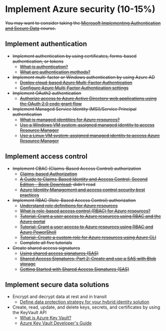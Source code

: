 # Implement Azure security (10-15%)

~~You may want to consider taking the [Microsoft Implementing Authentication and Secure Data](https://cloudsociety.fastlane.live/courses/course-v1:Microsoft+AZ-300.5+2018_T3/info) course.~~

## Implement authentication 
* ~~Implement authentication by using certificates, forms-based authentication, or tokens~~
    * ~~[What is authentication?](https://docs.microsoft.com/en-us/azure/active-directory/develop/authentication-scenarios)~~
    * ~~[What are authentication methods?](https://docs.microsoft.com/en-us/azure/active-directory/authentication/concept-authentication-methods)~~
* ~~Implement multi-factor or Windows authentication by using Azure AD~~
    * ~~[Deploy cloud-based Azure Multi-Factor Authentication](https://docs.microsoft.com/en-us/azure/active-directory/authentication/howto-mfa-getstarted)~~
    * ~~[Configure Azure Multi-Factor Authentication settings](https://docs.microsoft.com/en-us/azure/active-directory/authentication/howto-mfa-mfasettings)~~
* ~~Implement OAuth2 authentication~~
    * ~~[Authorize access to Azure Active Directory web applications using the OAuth 2.0 code grant flow](https://docs.microsoft.com/en-us/azure/active-directory/develop/v1-protocols-oauth-code)~~
* ~~Implement Managed Service Identity (MSI)/Service Principal authentication~~
    * ~~[What is managed identities for Azure resources?](https://docs.microsoft.com/en-us/azure/active-directory/managed-identities-azure-resources/overview)~~
    * ~~[Use a Windows VM system-assigned managed identity to access Resource Manager](https://docs.microsoft.com/en-us/azure/active-directory/managed-identities-azure-resources/tutorial-windows-vm-access-arm)~~
    * ~~[Use a Linux VM system-assigned managed identity to access Azure Resource Manager](https://docs.microsoft.com/en-us/azure/active-directory/managed-identities-azure-resources/tutorial-linux-vm-access-arm)~~

## Implement access control 
* ~~Implement CBAC (Claims-Based Access Control) authorization~~
    * ~~[Claims-based Authorization](https://docs.microsoft.com/en-us/dotnet/framework/security/claims-based-authorization-using-wif#claims-based-authorization)~~
    * ~~[A Guide to Claims-Based Identity and Access Control, Second Edition - Book Download](https://www.microsoft.com/en-us/download/details.aspx?id=28362); didn't read~~
    * ~~[Azure Identity Management and access control security best practices](https://docs.microsoft.com/en-us/azure/security/azure-security-identity-management-best-practices)~~
* ~~Implement RBAC (Role-Based Access Control) authorization~~
    * ~~[Understand role definitions for Azure resources](https://docs.microsoft.com/en-us/azure/role-based-access-control/role-definitions)~~
    * ~~[What is role-based access control (RBAC) for Azure resources?](https://docs.microsoft.com/en-us/azure/role-based-access-control/overview)~~
    * ~~[Tutorial: Grant a user access to Azure resources using RBAC and the Azure portal](https://docs.microsoft.com/en-us/azure/role-based-access-control/quickstart-assign-role-user-portal)~~
    * ~~[Tutorial: Grant a user access to Azure resources using RBAC and Azure PowerShell](https://docs.microsoft.com/en-us/azure/role-based-access-control/tutorial-role-assignments-user-powershell)~~
    * ~~[Tutorial: Create a custom role for Azure resources using Azure CLI](https://docs.microsoft.com/en-us/azure/role-based-access-control/tutorial-custom-role-cli)~~
    * ~~Complete all five tutorials~~
* ~~Create shared access signatures~~
    * ~~[Using shared access signatures (SAS)](https://docs.microsoft.com/en-us/azure/storage/common/storage-dotnet-shared-access-signature-part-1)~~
    * ~~[Shared Access Signatures, Part 2: Create and use a SAS with Blob storage](https://docs.microsoft.com/en-us/azure/storage/blobs/storage-dotnet-shared-access-signature-part-2)~~
    * ~~[Getting Started with Shared Access Signatures (SAS)](https://azure.microsoft.com/en-us/resources/samples/storage-dotnet-sas-getting-started/)~~

## Implement secure data solutions 
* Encrypt and decrypt data at rest and in transit
    * [Define data protection strategy for your hybrid identity solution](https://docs.microsoft.com/en-us/azure/active-directory/hybrid/plan-hybrid-identity-design-considerations-data-protection-strategy)
* Create, read, update, and delete keys, secrets, and certificates by using the KeyVault API
    * [What is Azure Key Vault?](https://docs.microsoft.com/en-us/azure/key-vault/key-vault-overview)
    * [Azure Key Vault Developer's Guide](https://docs.microsoft.com/en-us/azure/key-vault/key-vault-developers-guide)


